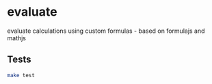 # evaluate
evaluate calculations using custom formulas - based on formulajs and mathjs

## Tests

```sh
make test
```
